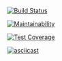 [![Build Status](https://travis-ci.com/mikhailasalkhanov/project-lvl1-s462.svg?branch=master)](https://travis-ci.com/mikhailasalkhanov/project-lvl1-s462)

[![Maintainability](https://api.codeclimate.com/v1/badges/79f0dc11287eee3e685a/maintainability)](https://codeclimate.com/github/mikhailasalkhanov/project-lvl1-s462/maintainability)

[![Test Coverage](https://api.codeclimate.com/v1/badges/79f0dc11287eee3e685a/test_coverage)](https://codeclimate.com/github/mikhailasalkhanov/project-lvl1-s462/test_coverage)

[![asciicast](https://asciinema.org/a/FYvJTf18pXnPAoWKAjTfOIoJf?t=10.svg)](https://asciinema.org/a/FYvJTf18pXnPAoWKAjTfOIoJf)
